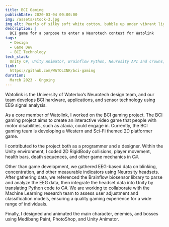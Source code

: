 ```yaml
---
title: BCI Gaming
publishDate: 2020-03-04 00:00:00
img: /assets/stock-3.jpg
img_alt: Pearls of silky soft white cotton, bubble up under vibrant lighting
description: |
  BCI game for a purpose to enter a Neurotech contest for Watolink
tags:
  - Design
  - Game Dev
  - BCI Technology
tech_stack:
  Unity C#, Unity Animator, Brainflow Python, Neurosity API and crowns, EEG hardware
link:
  https://github.com/WATOLINK/bci-gaming
duration:
  March 2023 - Ongoing
---
```


Watolink is the University of Waterloo’s Neurotech design team, and our team develops BCI hardware, applications, and sensor technology using EEG signal analysis.

As a core member of Watolink, I worked on the BCI gaming project. The BCI gaming project aims to create an interactive video game that people with motor disabilities, such as ataxia, could engage in. Currently, the BCI gaming team is developing a Western and Sci-Fi themed 2D platformer game.

I contributed to the project both as a programmer and a designer. Within the Unity environment, I coded 2D RigidBody collisions, player movement, health bars, death sequences, and other game mechanics in C#. 

Other than game development, we gathered EEG-based data on blinking, concentration, and other measurable indicators using Neurosity headsets. After gathering data, we referenced the Brainflow biosensor library to parse and analyze the EEG data, then integrate the headset data into Unity by translating Python code to C#. We are working to collaborate with the Machine Learning research team to assess user adjustment and classification models, ensuring a quality gaming experience for a wide range of individuals.

Finally, I designed and animated the main character, enemies, and bosses using Medibang Paint, PhotoShop, and Unity Animator.

